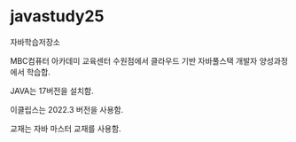 # javastudy25
자바학습저장소

MBC컴퓨터 아카데미 교육센터 수원점에서 클라우드 기반 자바풀스택 개발자 양성과정에서 학습합.

JAVA는 17버전을 설치함.

이클립스는 2022.3 버전을 사용함.

교재는 자바 마스터 교재를 사용함.
